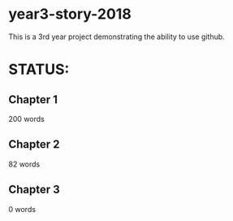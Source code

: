 year3-story-2018
================

This is a 3rd year project demonstrating the ability to use github. 


STATUS:
=======

Chapter 1
---------
200 words


Chapter 2
---------
82 words


Chapter 3
---------
0 words